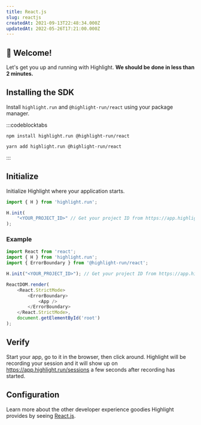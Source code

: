 ```yaml
---
title: React.js
slug: reactjs
createdAt: 2021-09-13T22:48:34.000Z
updatedAt: 2022-05-26T17:21:00.000Z
---
```


## 👋 Welcome!

Let's get you up and running with Highlight. **We should be done in less than 2 minutes.**

## Installing the SDK

Install `highlight.run` and `@highlight-run/react` using your package manager.

:::codeblocktabs
```none
npm install highlight.run @highlight-run/react
```

```shell
yarn add highlight.run @highlight-run/react
```
:::

## Initialize

Initialize Highlight where your application starts.

```typescript
import { H } from 'highlight.run';

H.init(
    "<YOUR_PROJECT_ID>" // Get your project ID from https://app.highlight.run/setup
);
```

### Example

```typescript
import React from 'react';
import { H } from 'highlight.run';
import { ErrorBoundary } from '@highlight-run/react';

H.init("<YOUR_PROJECT_ID>"); // Get your project ID from https://app.highlight.run/setup

ReactDOM.render(
    <React.StrictMode>
        <ErrorBoundary>
            <App />
        </ErrorBoundary>
    </React.StrictMode>,
    document.getElementById('root')
);
```

## Verify

Start your app, go to it in the browser, then click around. Highlight will be recording your session and it will show up on <https://app.highlight.run/sessions> a few seconds after recording has started.

## Configuration

Learn more about the other developer experience goodies Highlight provides by seeing [React.js](docId\:aDYBJjUS4zykkLi21Jgcr).
